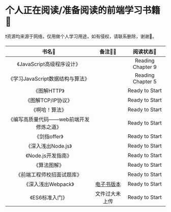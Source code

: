 # 个人正在阅读/准备阅读的前端学习书籍📖
❗️资源均来源于网络，仅用做个人学习用途，如有侵权，请联系删除，谢谢🦀️。

|                  书名📖                  |                   备注✍🏻                   |     阅读状态🎯     |
| :-------------------------------------: | :----------------------------------------: | :---------------: |
|       《JavaScript高级程序设计》        |                                            | Reading Chapter 9 |
|    《学习JavaScript数据结构与算法》     |                                            | Reading Chapter 5 |
|              《图解HTTP》               |                                            |  Ready to Start   |
|           《图解TCP/IP协议》            |                                            |  Ready to Start   |
|             《啊哈！算法》              |                                            |  Ready to Start   |
| 《编写高质量代码——web前端开发修炼之道》 |                                            |  Ready to Start   |
|              《剑指offer》              |                                            |  Ready to Start   |
|           《深入浅出Node.js》           |                                            |  Ready to Start   |
|           《Node.js开发指南》           |                                            |  Ready to Start   |
|              《算法图解》               |                                            |  Ready to Start   |
|       《前端工程师校招面试题库》        |                                            |  Ready to Start   |
|           《深入浅出Webpack》           | [电子书版本](https://webpack.wuhaolin.cn/) |  Ready to Start   |
|             《ES6标准入门》             |               文件过大未上传               |  Ready to Start   |


